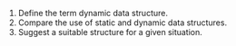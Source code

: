 1. Define the term dynamic data structure.
2. Compare the use of static and dynamic data structures.
3. Suggest a suitable structure for a given situation.